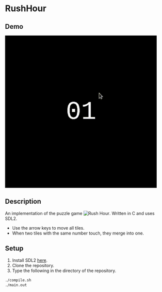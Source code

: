 # RushHour

## Demo
<!-- ![Demo](./Demo.gif) -->
<img src="./Demo.gif" height="500">

## Description
An implementation of the puzzle game ![Rush Hour](https://en.wikipedia.org/wiki/Rush_Hour_(puzzle)). Written in C and uses SDL2.


- Use the arrow keys to move all tiles.
- When two tiles with the same number touch, they merge into one.

## Setup
1. Install SDL2 [here](https://www.libsdl.org/download-2.0.php).
2. Clone the repository.
3. Type the following in the directory of the repository.
```
./compile.sh
./main.out
```

